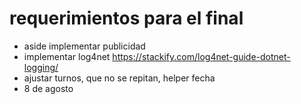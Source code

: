 # requerimientos para el final
- aside implementar publicidad 
- implementar log4net https://stackify.com/log4net-guide-dotnet-logging/
- ajustar turnos, que no se repitan, helper fecha
- 8 de agosto

